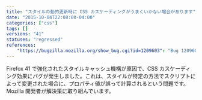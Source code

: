 ```yaml
---
title: "スタイルの動的更新時に CSS カスケーディングがうまくいかない場合があります"
date: "2015-10-04T22:08:00-04:00"
categories: ["css"]
tags: []
versions: "41"
statuses: "regressed"
references:
    "https://bugzilla.mozilla.org/show_bug.cgi?id=1209603": "Bug 1209603 - bad css cascade in version 41"
---
```

Firefox 41 で強化されたスタイルキャッシュ機構が原因で、CSS カスケーディング効果にバグが発生しました。これは、スタイルが特定の方法でスクリプトによって変更された場合に、プロパティ値が誤って計算されるという問題です。Mozilla 開発者が解決策に取り組んでいます。
